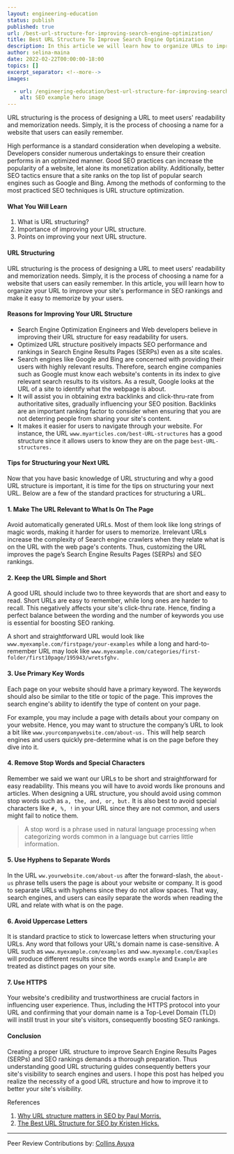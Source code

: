 ```yaml
---
layout: engineering-education
status: publish
published: true
url: /best-url-structure-for-improving-search-engine-optimization/
title: Best URL Structure To Improve Search Engine Optimization
description: In this article we will learn how to organize URLs to improve website performance.
author: selina-maina
date: 2022-02-22T00:00:00-18:00
topics: []
excerpt_separator: <!--more-->
images:

  - url: /engineering-education/best-url-structure-for-improving-search-engine-optimization/hero.jpg
    alt: SEO example hero image 
---
```

URL structuring is the process of designing a URL to meet users' readability and memorization needs. Simply, it is the process of choosing a name for a website that users can easily remember.
<!--more-->
High performance is a standard consideration when developing a website. Developers consider numerous undertakings to ensure their creation performs in an optimized manner. Good SEO practices can increase the popularity of a website, let alone its monetization ability. Additionally, better SEO tactics ensure that a site ranks on the top list of popular search engines such as Google and Bing. Among the methods of conforming to the most practiced SEO techniques is URL structure optimization.
#### What You Will Learn

1.  What is URL structuring?
2.  Importance of improving your URL structure.
3.  Points on improving your next URL structure.

#### URL Structuring
URL structuring is the process of designing a URL to meet users' readability and memorization needs. Simply, it is the process of choosing a name for a website that users can easily remember. In this article, you will learn how to organize your URL to improve your site's performance in SEO rankings and make it easy to memorize by your users.

#### Reasons for Improving Your URL Structure

- Search Engine Optimization Engineers and Web developers believe in improving their URL structure for easy readability for users. 
- Optimized URL structure positively impacts SEO performance and rankings in Search Engine Results Pages (SERPs) even as a site scales.
- Search engines like Google and Bing are concerned with providing their users with highly relevant results. Therefore, search engine companies such as Google must know each website's contents in its index to give relevant search results to its visitors. As a result, Google looks at the URL of a site to identify what the webpage is about.
- It will assist you in obtaining extra backlinks and click-thru-rate from authoritative sites, gradually influencing your SEO position. Backlinks are an important ranking factor to consider when ensuring that you are not deterring people from sharing your site's content.
- It makes it easier for users to navigate through your website. For instance, the URL `www.myarticles.com/best-URL-structures` has a good structure since it allows users to know they are on the page `best-URL-structures.`

#### Tips for Structuring your Next URL
Now that you have basic knowledge of URL structuring and why a good URL structure is important, it is time for the tips on structuring your next URL. Below are a few of the standard practices for structuring a URL.

#### 1. Make The URL Relevant to What Is On The Page
Avoid automatically generated URLs. Most of them look like long strings of magic words, making it harder for users to memorize. 
Irrelevant URLs increase the complexity of Search engine crawlers when they relate what is on the URL with the web page's contents. Thus, customizing the URL improves the page’s Search Engine Results Pages (SERPs) and SEO rankings.

#### 2. Keep the URL Simple and Short
A good URL should include two to three keywords that are short and easy to read. Short URLs are easy to remember, while long ones are harder to recall. This negatively affects your site's click-thru rate. Hence, finding a perfect balance between the wording and the number of keywords you use is essential for boosting SEO ranking. 

A short and straightforward URL would look like  `www.myexample.com/firstpage/your-examples` while a long and hard-to-remember URL may look like `www.myexample.com/categories/first-folder/first10page/195943/wretsfghv.`

#### 3. Use Primary Key Words
Each page on your website should have a primary keyword. The keywords should also be similar to the title or topic of the page. This improves the search engine's ability to identify the type of content on your page. 

For example, you may include a page with details about your company on your website. Hence, you may want to structure the company’s URL to look a bit like `www.yourcompanywebsite.com/about-us.` This will help search engines and users quickly pre-determine what is on the page before they dive into it.

#### 4. Remove Stop Words and Special Characters
Remember we said we want our URLs to be short and straightforward for easy readability. This means you will have to avoid words like pronouns and articles. When designing a URL structure, you should avoid using common stop words such as `a, the, and, or, but.` 
It is also best to avoid special characters like `#, %, !` in your URL since they are not common, and users might fail to notice them.

> A stop word is a phrase used in natural language processing when categorizing words common in a language but carries little information. 

#### 5. Use Hyphens to Separate Words
In the URL `ww.yourwebsite.com/about-us` after the forward-slash, the `about-us` phrase tells users the page is about your website or company. 
It is good to separate URLs with hyphens since they do not allow spaces. That way, search engines, and users can easily separate the words when reading the URL and relate with what is on the page.

#### 6. Avoid Uppercase Letters
It is standard practice to stick to lowercase letters when structuring your URLs. Any word that follows your URL's domain name is case-sensitive. A URL such as `www.myexample.com/examples` and `www.myexample.com/Exaples` will produce different results since the words `example` and `Example` are treated as distinct pages on your site. 

#### 7. Use HTTPS
Your website's credibility and trustworthiness are crucial factors in influencing user experience. Thus,  including the HTTPS protocol into your URL and confirming that your domain name is a Top-Level Domain (TLD) will instill trust in your site's visitors, consequently boosting SEO rankings.

#### Conclusion
Creating a proper URL structure to improve Search Engine Results Pages (SERPs) and SEO rankings demands a thorough preparation. Thus understanding good URL structuring guides consequently betters your site's visibility to search engines and users. 
I hope this post has helped you realize the necessity of a good URL structure and how to improve it to better your site's visibility. 

References
1.  [Why URL structure matters in SEO by Paul Morris.](https://amasty.com/blog/why-url-structure-matters-in-seo/) 
2.  [The Best URL Structure for SEO by Kristen Hicks.](https://www.hostgator.com/blog/best-url-structure-seo/)

---
Peer Review Contributions by: [Collins Ayuya](https://www.section.io/engineering-education/authors/collins-ayuya/)
